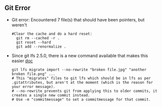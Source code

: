 ## Git Error
-  Git error: Encountered 7 file(s) that should have been pointers, but weren't
   ```shell
   #Clear the cache and do a hard reset:
     git rm --cached -r .
     git reset --hard
     git add --renormalize .
   ```
- Since git lfs 2.5.0, there is a new command available that makes this easier [doc](https://github.com/git-lfs/git-lfs/blob/main/docs/man/git-lfs-migrate.1.ronn#import-no-rewrite)
  ```shell
  git lfs migrate import --no-rewrite "broken file.jpg" "another broken file.png" ...
  # This "migrates" files to git lfs which should be in lfs as per .gitattributes, but aren't at the moment (which is the reason for your error message).
  # --no-rewrite prevents git from applying this to older commits, it creates a single new commit instead.
  # Use -m "commitmessage" to set a commitmessage for that commit.
  ```
